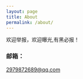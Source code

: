 ```yaml
---
layout: page
title: About
permalink: /about/
---
```


欢迎举报，欢迎曝光,有黑必报！

### 邮箱：

[2979872689@qq.com](mailto:2979872689@qq.com)